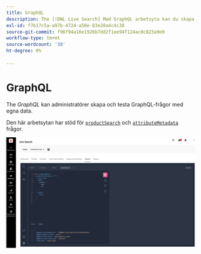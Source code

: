 ```yaml
---
title: GraphQL
description: The [!DNL Live Search] Med GraphQL arbetsyta kan du skapa frågor med dina livedata.
exl-id: f7b17c5a-a97b-4724-a50e-83e28a4c4c38
source-git-commit: f96f94a16e1926b7dd2f1ee94f124ac0c823a9e0
workflow-type: tm+mt
source-wordcount: '38'
ht-degree: 0%

---
```


# GraphQL

The *GraphQL* kan administratörer skapa och testa GraphQL-frågor med egna data.

Den här arbetsytan har stöd för [`productSearch`](https://developer.adobe.com/commerce/services/graphql/live-search/product-search/) och [`attributeMetadata`](https://developer.adobe.com/commerce/services/graphql/live-search/attribute-metadata/) frågor.

![GraphQL arbetsyta](assets/graphql.png)
